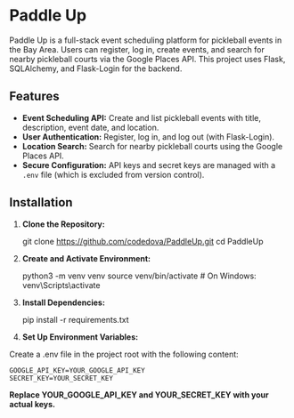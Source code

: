 # Paddle Up

Paddle Up is a full-stack event scheduling platform for pickleball events in the Bay Area. Users can register, log in, create events, and search for nearby pickleball courts via the Google Places API. This project uses Flask, SQLAlchemy, and Flask-Login for the backend.

## Features

- **Event Scheduling API:** Create and list pickleball events with title, description, event date, and location.
- **User Authentication:** Register, log in, and log out (with Flask-Login).
- **Location Search:** Search for nearby pickleball courts using the Google Places API.
- **Secure Configuration:** API keys and secret keys are managed with a `.env` file (which is excluded from version control).

## Installation

1. **Clone the Repository:**

   git clone https://github.com/codedova/PaddleUp.git
   cd PaddleUp

2. **Create and Activate Environment:**

    python3 -m venv venv
    source venv/bin/activate  # On Windows: venv\Scripts\activate

3. **Install Dependencies:**

    pip install -r requirements.txt

4. **Set Up Environment Variables:**

Create a .env file in the project root with the following content:

    GOOGLE_API_KEY=YOUR_GOOGLE_API_KEY
    SECRET_KEY=YOUR_SECRET_KEY
**Replace YOUR_GOOGLE_API_KEY and YOUR_SECRET_KEY with your actual keys.**